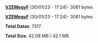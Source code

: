 [**VZEMegyF**](/data/VZEMegyF.txt) (30/01/23 - 17:24)- 3081 bytes

[**VZEMegyF**](/data/VZEMegyF.txt) (30/01/23 - 17:24)- 3081 bytes

**Total Datas**: 7317

**Total Size**: 42.08 MB / 42.1 MB